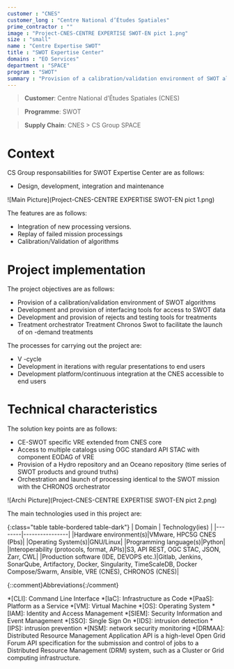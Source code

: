 ```yaml
---
customer : "CNES"
customer_long : "Centre National d’Études Spatiales"
prime_contractor : ""
image : "Project-CNES-CENTRE EXPERTISE SWOT-EN pict 1.png"
size : "small"
name : "Centre Expertise SWOT"
title : "SWOT Expertise Center"
domains : "EO Services"
department : "SPACE"
program : "SWOT"
summary : "Provision of a calibration/validation environment of SWOT algorithms. Development and provision of interfacing tools for access to SWOT data. Development and provision of rejects and testing tools for treatments. Treatment orchestrator Treatment Chronos Swot to facilitate the launch of on -demand treatments"
---
```


> __Customer__\: Centre National d’Études Spatiales (CNES)

> __Programme__\: SWOT

> __Supply Chain__\: CNES >  CS Group SPACE


# Context


CS Group responsabilities for SWOT Expertise Center are as follows:
* Design, development, integration and maintenance

![Main Picture](Project-CNES-CENTRE EXPERTISE SWOT-EN pict 1.png)

The features are as follows:
* Integration of new processing versions.
* Replay of failed mission processings
* Calibration/Validation of algorithms

# Project implementation

The project objectives are as follows:
* Provision of a calibration/validation environment of SWOT algorithms
* Development and provision of interfacing tools for access to SWOT data
* Development and provision of rejects and testing tools for treatments
* Treatment orchestrator Treatment Chronos Swot to facilitate the launch of on -demand treatments

The processes for carrying out the project are:
* V -cycle
* Development in iterations with regular presentations to end users
* Development platform/continuous integration at the CNES accessible to end users

# Technical characteristics

The solution key points are as follows:
* CE-SWOT specific VRE extended from CNES core
* Access to multiple catalogs using OGC standard API STAC with component EODAG of VRE
* Provision of a Hydro repository and an Oceano repository (time series of SWOT products and ground truths)
* Orchestration and launch of processing identical to the SWOT mission with the CHRONOS orchestrator

![Archi Picture](Project-CNES-CENTRE EXPERTISE SWOT-EN pict 2.png)

The main technologies used in this project are:

{:class="table table-bordered table-dark"}
| Domain | Technology(ies) |
|--------|----------------|
|Hardware environment(s)|VMware, HPC5G CNES (Pbs)|
|Operating System(s)|GNU/Linux|
|Programming language(s)|Python|
|Interoperability (protocols, format, APIs)|S3, API REST, OGC STAC, JSON, Zarr, CWL|
|Production software (IDE, DEVOPS etc.)|Gitlab, Jenkins, SonarQube, Artifactory, Docker, Singularity, TimeScaleDB, Docker Compose/Swarm, Ansible, VRE (CNES), CHRONOS (CNES)|



{::comment}Abbreviations{:/comment}

*[CLI]: Command Line Interface
*[IaC]: Infrastructure as Code
*[PaaS]: Platform as a Service
*[VM]: Virtual Machine
*[OS]: Operating System
*[IAM]: Identity and Access Management
*[SIEM]: Security Information and Event Management
*[SSO]: Single Sign On
*[IDS]: intrusion detection
*[IPS]: intrusion prevention
*[NSM]: network security monitoring
*[DRMAA]: Distributed Resource Management Application API is a high-level Open Grid Forum API specification for the submission and control of jobs to a Distributed Resource Management (DRM) system, such as a Cluster or Grid computing infrastructure.
